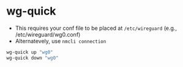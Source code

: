 # wg-quick

- This requires your conf file to be placed at `/etc/wireguard` (e.g., /etc/wireguard/wg0.conf)
- Alternatevely, use `nmcli connection`

```sh
wg-quick up "wg0"
wg-quick down "wg0"
```
